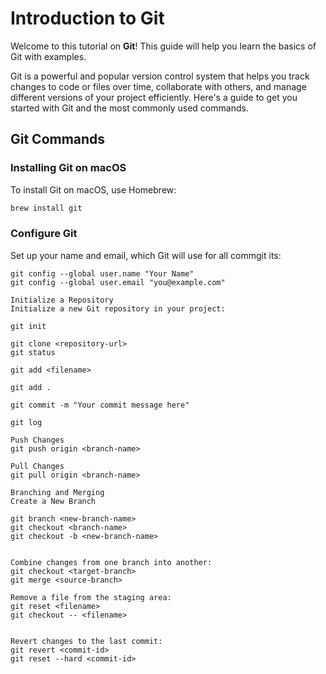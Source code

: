 # Introduction to Git

Welcome to this tutorial on **Git**! This guide will help you learn the basics of Git with examples.

Git is a powerful and popular version control system that helps you track changes to code or files over time, collaborate with others, and manage different versions of your project efficiently. Here's a guide to get you started with Git and the most commonly used commands.

## Git Commands

### Installing Git on macOS
To install Git on macOS, use Homebrew:
```bash
brew install git
```

### Configure Git

Set up your name and email, which Git will use for all commgit its:

```
git config --global user.name "Your Name"
git config --global user.email "you@example.com"
````

```
Initialize a Repository
Initialize a new Git repository in your project:

git init

git clone <repository-url>
git status

git add <filename>

git add .

git commit -m "Your commit message here"

git log

Push Changes
git push origin <branch-name>

Pull Changes
git pull origin <branch-name>

Branching and Merging
Create a New Branch

git branch <new-branch-name>
git checkout <branch-name>
git checkout -b <new-branch-name>


Combine changes from one branch into another:
git checkout <target-branch>
git merge <source-branch>

Remove a file from the staging area:
git reset <filename>
git checkout -- <filename>


Revert changes to the last commit:
git revert <commit-id>
git reset --hard <commit-id>

```